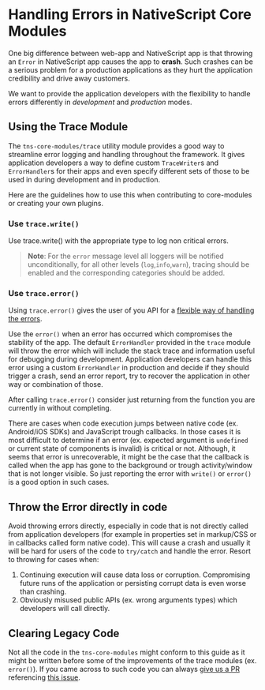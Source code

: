 # Handling Errors in NativeScript Core Modules

One big difference between web-app and NativeScript app is that throwing an `Error` in NativeScript app causes the app to **crash**. Such crashes can be a serious problem for a production applications as they hurt the application credibility and drive away customers.

We want to provide the application developers with the flexibility to handle errors differently in *development* and *production* modes.

## Using the Trace Module
The `tns-core-modules/trace` utility module provides a good way to streamline error logging and handling throughout the framework. It gives application developers a way to define custom `TraceWriter`s and `ErrorHandler`s for their apps and even specify different sets of those to be used in during development and in production.

Here are the guidelines how to use this when contributing to core-modules or creating your own plugins.

### Use `trace.write()`
Use trace.write() with the appropriate type to log non critical errors.

> **Note**: For the `error` message level all loggers will be notified unconditionally, for all other levels (`log`,`info`,`warn`), tracing should be enabled and the corresponding categories should be added.

### Use `trace.error()`
Using `trace.error()` gives the user of you API for a [flexible way of handling the errors](https://github.com/NativeScript/NativeScript/issues/5914).

Use the `error()` when an error has occurred which compromises the stability of the app. The default `ErrorHandler` provided in the `trace` module will throw the error which will include the stack trace and information useful for debugging during development. Application developers can handle this error using a custom `ErrorHandler` in production and decide if they should trigger a crash, send an error report, try to recover the application in other way or combination of those.

After calling `trace.error()` consider just returning from the function you are currently in without completing.

There are cases when code execution jumps between native code (ex. Android/iOS SDKs) and JavaScript trough callbacks. In those cases it is most difficult to determine if an error (ex. expected argument is `undefined` or current state of components is invalid) is critical or not. Although, it seems that error is unrecoverable, it might be the case that the callback is called when the app has gone to the background or trough activity/window that is not longer visible. So just reporting the error with `write()` or `error()` is a good option in such cases.


## Throw the Error directly in code
Avoid throwing errors directly, especially in code that is not directly called from application developers (for example in properties set in markup/CSS or in callbacks called form native code). This will cause a crash and usually it will be hard for users of the code to `try/catch` and handle the error. Resort to throwing for cases when:

1. Continuing execution will cause data loss or corruption. Compromising future runs of the application or persisting corrupt data is even worse than crashing.
1. Obviously misused public APIs (ex. wrong arguments types) which developers will call directly.

## Clearing Legacy Code
Not all the code in the `tns-core-modules` might conform to this guide as it might be written before some of the improvements of the trace modules (ex. `error()`). If you came across to such code you can always [give us a PR](CONTRIBUTING.md) referencing [this issue](https://github.com/NativeScript/NativeScript/issues/5914).


